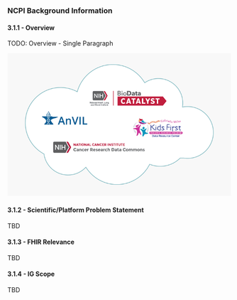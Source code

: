 ### NCPI Background Information
#### 3.1.1 - Overview
TODO: Overview - Single Paragraph

![NCPI Cloud](ncpi-cloud.png)

#### 3.1.2 - Scientific/Platform Problem Statement
TBD

#### 3.1.3 - FHIR Relevance
TBD

#### 3.1.4 - IG Scope
TBD
